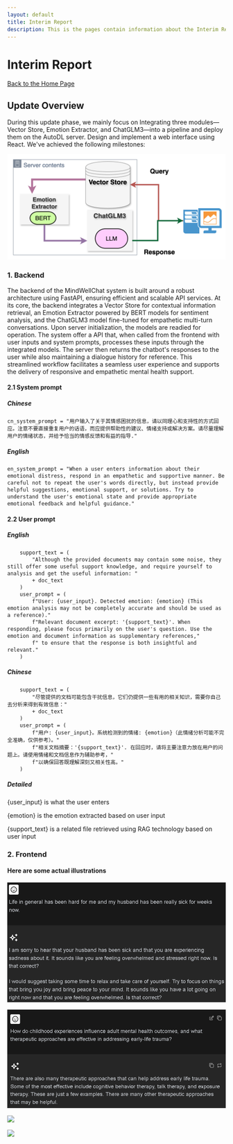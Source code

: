 ```yaml
---
layout: default
title: Interim Report
description: This is the pages contain information about the Interim Report
---
```


# Interim Report
[Back to the Home Page](./index)

## Update Overview

During this update phase, we mainly focus on Integrating three modules—Vector Store, Emotion Extractor, and ChatGLM3—into a pipeline and deploy them on the AutoDL server. Design and implement a web interface using React. We've achieved the following milestones:

![](./update4_integration_process.png)


### 1. Backend
The backend of the MindWellChat system is built around a robust architecture using FastAPI, ensuring efficient and scalable API services. At its core, the backend integrates a Vector Store for contextual information retrieval, an Emotion Extractor powered by BERT models for sentiment analysis, and the ChatGLM3 model fine-tuned for empathetic multi-turn conversations. Upon server initialization, the models are readied for operation. The system offer a API that, when called from the frontend with user inputs and system prompts, processes these inputs through the integrated models. The server then returns the chatbot's responses to the user while also maintaining a dialogue history for reference. This streamlined workflow facilitates a seamless user experience and supports the delivery of responsive and empathetic mental health support.
#### 2.1 System prompt
##### Chinese
    cn_system_prompt = "用户输入了关于其情感困扰的信息，请以同理心和支持性的方式回应。注意不要直接重复用户的话语，而应提供帮助性的建议、情绪支持或解决方案。请尽量理解用户的情绪状态，并给予恰当的情感反馈和有益的指导."
##### English
    en_system_prompt = "When a user enters information about their emotional distress, respond in an empathetic and supportive manner. Be careful not to repeat the user's words directly, but instead provide helpful suggestions, emotional support, or solutions. Try to understand the user's emotional state and provide appropriate emotional feedback and helpful guidance."
#### 2.2 User prompt
##### English
        support_text = (
            "Although the provided documents may contain some noise, they still offer some useful support knowledge, and require yourself to analysis and get the useful information: "
            + doc_text
        )
        user_prompt = (
            f"User: {user_input}. Detected emotion: {emotion} (This emotion analysis may not be completely accurate and should be used as a reference)."
            f"Relevant document excerpt: '{support_text}'. When responding, please focus primarily on the user's question. Use the emotion and document information as supplementary references,"
            f" to ensure that the response is both insightful and relevant."
        )
##### Chinese
        support_text = (
            "尽管提供的文档可能包含干扰信息，它们仍提供一些有用的相关知识，需要你自己去分析来得到有效信息："
            + doc_text
        )
        user_prompt = (
            f"用户: {user_input}。系统检测到的情绪: {emotion}（此情绪分析可能不完全准确，仅供参考）。"
            f"相关文档摘要：'{support_text}'. 在回应时，请将主要注意力放在用户的问题上。请使用情绪和文档信息作为辅助参考，"
            f"以确保回答既理解深刻又相关性高。"
        )
##### Detailed
{user_input} is what the user enters

{emotion} is the emotion extracted based on user input

{support_text} is a related file retrieved using RAG technology based on user input
### 2. Frontend

#### Here are some actual illustrations


![](./update4_frontend1_process.png)

![](./update4_frontend2_process.png)

![](./update4_frontend3_process.png)

![](./update4_frontend4_process.png)
